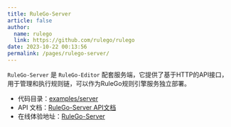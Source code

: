 ```yaml
---
title: RuleGo-Server
article: false
author: 
  name: rulego
  link: https://github.com/rulego/rulego
date: 2023-10-22 00:13:56
permalink: /pages/rulego-server/
---
```


`RuleGo-Server` 是 `RuleGo-Editor` 配套服务端，它提供了基于HTTP的API接口，用于管理和执行规则链，可以作为RuleGo规则引擎服务独立部署。
- 代码目录：[examples/server](https://github.com/rulego/rulego/tree/main/examples/server)
- API 文档：[RuleGo-Server API文档](https://apifox.com/apidoc/shared-d17a63fe-2201-4e37-89fb-f2e8c1cbaf40)
- 在线体验地址：[RuleGo-Server](http://8.134.32.225:9090/editor/)